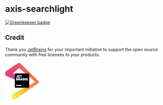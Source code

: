 # axis-searchlight

[![Greenkeeper badge](https://badges.greenkeeper.io/FantasticFiasco/axis-searchlight.svg)](https://greenkeeper.io/)

## Credit

Thank you [JetBrains](https://www.jetbrains.com/) for your important initiative to support the open source community with free licenses to your products.

![JetBrains](./doc/resources/jetbrains.png)